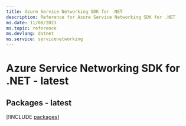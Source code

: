 ```yaml
---
title: Azure Service Networking SDK for .NET
description: Reference for Azure Service Networking SDK for .NET
ms.date: 11/08/2023
ms.topic: reference
ms.devlang: dotnet
ms.service: servicenetworking
---
```

# Azure Service Networking SDK for .NET - latest
## Packages - latest
[!INCLUDE [packages](service-networking-index.md)]